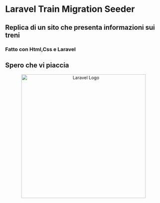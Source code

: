 # Laravel Train Migration Seeder
## Replica di un sito che presenta informazioni sui treni
### Fatto con Html,Css e Laravel
## Spero che vi piaccia 

<p align="center">
    <img src="https://raw.githubusercontent.com/laravel/art/master/logo-lockup/5%20SVG/2%20CMYK/1%20Full%20Color/laravel-logolockup-cmyk-red.svg" width="400" alt="Laravel Logo">
</p>
